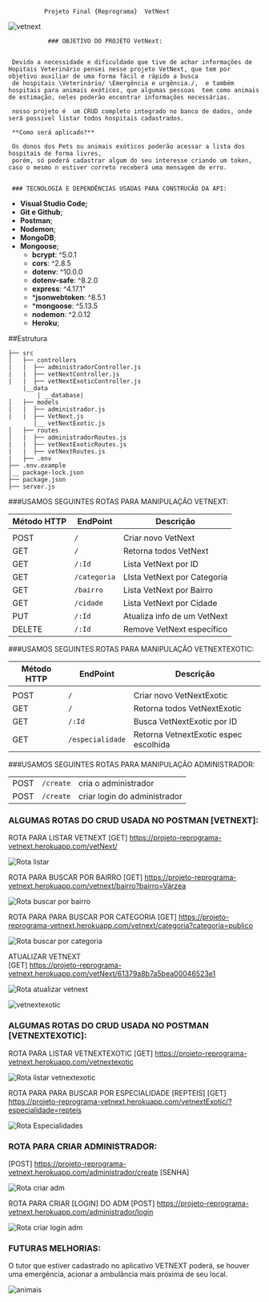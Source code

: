               Projeto Final {Reprograma}  VetNext


![vetnext ](./imagens/logovetnext.png)


               ### OBJETIVO DO PROJETO VetNext:


     Devido a necessidade e dificuldade que tive de achar informações de Hopitais Veterinário pensei nesse projeto VetNext, que tem por objetivo auxiliar de uma forma fácil e rápido a busca 
     de hospitais \Veterinário/ \Emergência e urgência./,  e também hospitais para animais exóticos, que algumas pessoas  tem como animais de estimação, neles poderão encontrar informações necessárias.

     nosso projeto é  um CRUD completo integrado no banco de dados, onde será possivel listar todos hospitais cadastrados.

     **Como será aplicado?**
     
     Os donos dos Pets ou animais exóticos poderão acessar a lista dos hospitais de forma livres, 
     porém, só poderá cadastrar algum do seu interesse criando um token, caso o mesmo n estiver correto receberá uma mensagem de erro. 

     
     ### TECNOLOGIA E DEPENDÊNCIAS USADAS PARA CONSTRUCÃO DA API:


* **Visual Studio Code;**
* **Git e Github**;
* **Postman**;
* **Nodemon**;
* **MongoDB**;
* **Mongoose**;
   * **bcrypt**: ^5.0.1
    * **cors**: ^2.8.5
    * **dotenv**: ^10.0.0
   * **dotenv-safe**: ^8.2.0
   * **express**: ^4.17.1"
    * ***jsonwebtoken**: ^8.5.1
    * ***mongoose**: ^5.13.5
    * **nodemon**: ^2.0.12
    * **Heroku**;
    
                
##Estrutura
```
├── src
│   ├── controllers
|   |  ├── administradorController.js
|   |  ├── vetNextController.js
|   |  ├── vetNextExoticController.js
    |__data
        | __database|
│   ├── models
|   |  ├── administrador.js
|   |  ├── VetNext.js
       |__ vetNextExotic.js
│   ├── routes 
│   |  ├── administradorRoutes.js
|   |  ├── vetNextExoticRoutes.js
|   |  ├── vetNextRoutes.js 
|   ├── .env
├── .env.example
|__ package-lock.json
├── package.json
├── server.js
```

###USAMOS SEGUINTES ROTAS PARA MANIPULAÇÃO VETNEXT:


 |Método HTTP  |      EndPoint        |    Descrição                    |
 |-------------|----------------------|---------------------------------|
 |             |                      |                                 |
 | POST        |        `/`           |    Criar novo VetNext           |
 | GET         |         `/`          |    Retorna todos VetNext        |
 | GET         |        `/:Id`        |    Lista VetNext por ID         |
 | GET         |       `/categoria`   |    LIsta VetNext por Categoria  |
 | GET         |        `/bairro`     |    Lista VetNext por Bairro     |
 | GET         |        `/cidade`     |    Lista VetNext por Cidade     |
 | PUT         |        `/:Id`        |    Atualiza info de um VetNext  |
 | DELETE      |        `/:Id`        |    Remove VetNext específico    |


###USAMOS SEGUINTES ROTAS PARA MANIPULAÇÃO VETNEXTEXOTIC:


|  Método HTTP    |   EndPoint          |    Descrição                           |
|-----------------|---------------------|----------------------------------------|               
|                 |                     |                                        |
|  POST           |     `/`             |  Criar novo VetNextExotic              |
|  GET            |     `/`             |  Retorna todos VetNextExotic           |
|  GET            |     `/:Id`          |  Busca VetNextExotic por ID            |
|  GET            |     `/especialidade`|  Retorna VetnextExotic espec escolhida |
                 


  ###USAMOS SEGUINTES ROTAS PARA MANIPULAÇÃO ADMINISTRADOR:

|                 |                        |                                 |
|-----------------|------------------------|---------------------------------|
|POST             |     `/create`          |cria o administrador             |
|POST             |     `/create`          |criar login do administrador     |



### ALGUMAS ROTAS DO CRUD USADA NO POSTMAN [VETNEXT]:

ROTA PARA LISTAR VETNEXT
[GET] https://projeto-reprograma-vetnext.herokuapp.com/vetNext/

![Rota listar](./imagens/listar_vetnext.png)

ROTA PARA BUSCAR POR BAIRRO
[GET] https://projeto-reprograma-vetnext.herokuapp.com/vetnext/bairro?bairro=Várzea

![Rota buscar por bairro ](./imagens/buscar_bairro.png)

ROTA PARA PARA BUSCAR POR CATEGORIA 
[GET] https://projeto-reprograma-vetnext.herokuapp.com/vetnext/categoria?categoria=publico

![Rota buscar por categoria ](./imagens/buscar_categoria.png)

ATUALIZAR VETNEXT  
[GET] https://projeto-reprograma-vetnext.herokuapp.com/vetNext/61379a8b7a5bea00046523e1

![Rota atualizar  vetnext](./imagens/atualizar_vetnext.png)


![ vetnextexotic ](./imagens/vetnextexotic.png)



### ALGUMAS ROTAS DO CRUD USADA NO POSTMAN [VETNEXTEXOTIC]:


ROTA PARA LISTAR VETNEXTEXOTIC
[GET] https://projeto-reprograma-vetnext.herokuapp.com/vetnextexotic

![Rota listar vetnextexotic ](./imagens/listar_vetnextexotic.png)


ROTA PARA PARA BUSCAR POR ESPECIALIDADE [REPTEIS]
[GET] https://projeto-reprograma-vetnext.herokuapp.com/vetnextExotic/?especialidade=repteis

![Rota Especialidades](./imagens/rota_especialidade.png)



### ROTA PARA CRIAR ADMINISTRADOR:

[POST] https://projeto-reprograma-vetnext.herokuapp.com/administrador/create [SENHA]

![Rota criar adm](./imagens/criar_ADM.png)

 ROTA PARA CRIAR [LOGIN] DO ADM
[POST] https://projeto-reprograma-vetnext.herokuapp.com/administrador/login

![Rota criar login adm](./imagens/criar_login.png)


### FUTURAS MELHORIAS:

O tutor que estiver cadastrado no aplicativo VETNEXT poderá, se houver uma emergência, acionar
a ambulância mais próxima de seu local.


![ animais ](./imagens/animais.png)

  